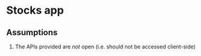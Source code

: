 # Stocks app

## Assumptions

1. The APIs provided are *not* open (i.e. should not be accessed client-side)
